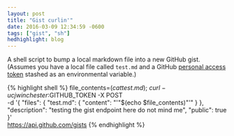 ```yaml
---
layout: post
title: "Gist curlin'"
date: 2016-03-09 12:34:59 -0600
tags: ["gist", "sh"]
hedhighlight: blog
---
```


A shell script to bump a local markdown file into a new GitHub gist. (Assumes you have a local file called `test.md` and a GitHub [personal access token](https://help.github.com/articles/creating-an-access-token-for-command-line-use/) stashed as an environmental variable.)

{% highlight shell %}
file_contents=$(cat test.md); \
curl -u cjwinchester:$GITHUB_TOKEN -X POST \
-d '{ "files": { "test.md": { "content": "'"$(echo $file_contents)"'" } }, "description": "testing the gist endpoint here do not mind me", "public": true }' \
https://api.github.com/gists
{% endhighlight %}
